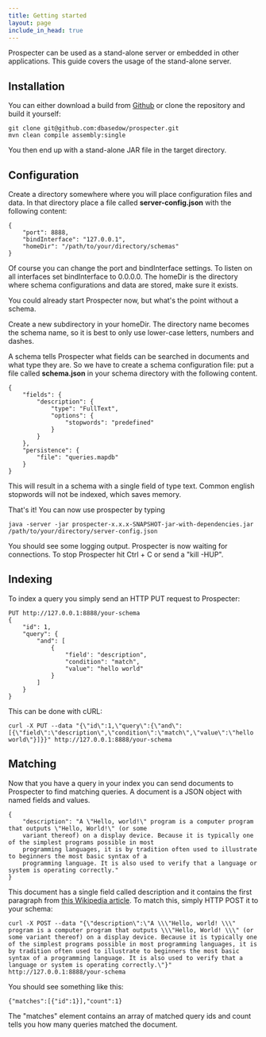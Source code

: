 ```yaml
---
title: Getting started
layout: page
include_in_head: true
---
```


Prospecter can be used as a stand-alone server or embedded in other applications. This guide covers the usage of the
stand-alone server.

Installation
------------
You can either download a build from [Github](https://github.com/dbasedow/prospecter/releases) or clone the repository
and build it yourself:

    git clone git@github.com:dbasedow/prospecter.git
    mvn clean compile assembly:single

You then end up with a stand-alone JAR file in the target directory.

Configuration
-------------
Create a directory somewhere where you will place configuration files and data. In that directory place a file called
**server-config.json** with the following content:

    {
        "port": 8888,
        "bindInterface": "127.0.0.1",
        "homeDir": "/path/to/your/directory/schemas"
    }

Of course you can change the port and bindInterface settings. To listen on all interfaces set bindInterface to 0.0.0.0.
The homeDir is the directory where schema configurations and data are stored, make sure it exists.

You could already start Prospecter now, but what's the point without a schema.

Create a new subdirectory in your homeDir. The directory name becomes the schema name, so it is best to only use
lower-case letters, numbers and dashes.

A schema tells Prospecter what fields can be searched in documents and what type they are. So we have to create a
schema configuration file: put a file called **schema.json** in your schema directory with the following content.

    {
        "fields": {
            "description": {
                "type": "FullText",
                "options": {
                    "stopwords": "predefined"
                }
            }
        },
        "persistence": {
            "file": "queries.mapdb"
        }
    }

This will result in a schema with a single field of type text. Common english stopwords will not be indexed, which saves
memory.

That's it! You can now use prospecter by typing

    java -server -jar prospecter-x.x.x-SNAPSHOT-jar-with-dependencies.jar /path/to/your/directory/server-config.json

You should see some logging output. Prospecter is now waiting for connections. To stop Prospecter hit Ctrl + C or send a
"kill -HUP".


Indexing
--------
To index a query you simply send an HTTP PUT request to Prospecter:

    PUT http://127.0.0.1:8888/your-schema
    {
        "id": 1,
        "query": {
            "and": [
                {
                    "field': "description",
                    "condition": "match",
                    "value": "hello world"
                }
            ]
        }
    }

This can be done with cURL:

    curl -X PUT --data "{\"id\":1,\"query\":{\"and\":[{\"field\":\"description\",\"condition\":\"match\",\"value\":\"hello world\"}]}}" http://127.0.0.1:8888/your-schema

Matching
--------
Now that you have a query in your index you can send documents to Prospecter to find matching queries. A document is a
JSON object with named fields and values.

    {
        "description": "A \"Hello, world!\" program is a computer program that outputs \"Hello, World!\" (or some
        variant thereof) on a display device. Because it is typically one of the simplest programs possible in most
        programming languages, it is by tradition often used to illustrate to beginners the most basic syntax of a
        programming language. It is also used to verify that a language or system is operating correctly."
    }

This document has a single field called description and it contains the first paragraph from
[this Wikipedia article](http://en.wikipedia.org/wiki/Hello_World). To match this, simply HTTP POST it to your schema:

    curl -X POST --data "{\"description\":\"A \\\"Hello, world! \\\" program is a computer program that outputs \\\"Hello, World! \\\" (or some variant thereof) on a display device. Because it is typically one of the simplest programs possible in most programming languages, it is by tradition often used to illustrate to beginners the most basic syntax of a programming language. It is also used to verify that a language or system is operating correctly.\"}" http://127.0.0.1:8888/your-schema

You should see something like this:

    {"matches":[{"id":1}],"count":1}

The "matches" element contains an array of matched query ids and count tells you how many queries matched the document.